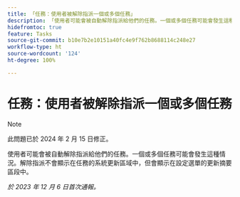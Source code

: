 ```yaml
---
title: 「任務：使用者被解除指派一個或多個任務」
description: 「使用者可能會被自動解除指派給他們的任務。一個或多個任務可能會發生這種情況。解除指派不會顯示在任務的系統更新區域中，但會顯示在設定選單的更新摘要區段中。」
hidefromtoc: true
feature: Tasks
source-git-commit: b10e7b2e10151a40fc4e9f762b8688114c248e27
workflow-type: ht
source-wordcount: '124'
ht-degree: 100%

---
```



# 任務：使用者被解除指派一個或多個任務

>[!NOTE]
>
>此問題已於 2024 年 2 月 15 日修正。

使用者可能會被自動解除指派給他們的任務。一個或多個任務可能會發生這種情況。解除指派不會顯示在任務的系統更新區域中，但會顯示在設定選單的更新摘要區段中。

_於 2023 年 12 月 6 日首次通報。_
